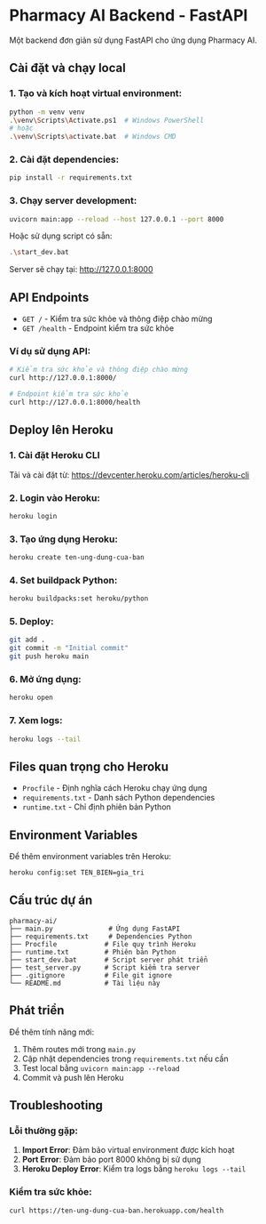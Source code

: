 # Pharmacy AI Backend - FastAPI

Một backend đơn giản sử dụng FastAPI cho ứng dụng Pharmacy AI.

## Cài đặt và chạy local

### 1. Tạo và kích hoạt virtual environment:
```bash
python -m venv venv
.\venv\Scripts\Activate.ps1  # Windows PowerShell
# hoặc
.\venv\Scripts\activate.bat  # Windows CMD
```

### 2. Cài đặt dependencies:
```bash
pip install -r requirements.txt
```

### 3. Chạy server development:
```bash
uvicorn main:app --reload --host 127.0.0.1 --port 8000
```

Hoặc sử dụng script có sẵn:
```bash
.\start_dev.bat
```

Server sẽ chạy tại: http://127.0.0.1:8000

## API Endpoints

- `GET /` - Kiểm tra sức khỏe và thông điệp chào mừng
- `GET /health` - Endpoint kiểm tra sức khỏe

### Ví dụ sử dụng API:

```bash
# Kiểm tra sức khỏe và thông điệp chào mừng
curl http://127.0.0.1:8000/

# Endpoint kiểm tra sức khỏe
curl http://127.0.0.1:8000/health
```

## Deploy lên Heroku

### 1. Cài đặt Heroku CLI
Tải và cài đặt từ: https://devcenter.heroku.com/articles/heroku-cli

### 2. Login vào Heroku:
```bash
heroku login
```

### 3. Tạo ứng dụng Heroku:
```bash
heroku create ten-ung-dung-cua-ban
```

### 4. Set buildpack Python:
```bash
heroku buildpacks:set heroku/python
```

### 5. Deploy:
```bash
git add .
git commit -m "Initial commit"
git push heroku main
```

### 6. Mở ứng dụng:
```bash
heroku open
```

### 7. Xem logs:
```bash
heroku logs --tail
```

## Files quan trọng cho Heroku

- `Procfile` - Định nghĩa cách Heroku chạy ứng dụng
- `requirements.txt` - Danh sách Python dependencies
- `runtime.txt` - Chỉ định phiên bản Python

## Environment Variables

Để thêm environment variables trên Heroku:
```bash
heroku config:set TEN_BIEN=gia_tri
```

## Cấu trúc dự án

```
pharmacy-ai/
├── main.py              # Ứng dụng FastAPI
├── requirements.txt     # Dependencies Python
├── Procfile            # File quy trình Heroku
├── runtime.txt         # Phiên bản Python
├── start_dev.bat       # Script server phát triển
├── test_server.py      # Script kiểm tra server
├── .gitignore          # File git ignore
└── README.md           # Tài liệu này
```

## Phát triển

Để thêm tính năng mới:

1. Thêm routes mới trong `main.py`
2. Cập nhật dependencies trong `requirements.txt` nếu cần
3. Test local bằng `uvicorn main:app --reload`
4. Commit và push lên Heroku

## Troubleshooting

### Lỗi thường gặp:

1. **Import Error**: Đảm bảo virtual environment được kích hoạt
2. **Port Error**: Đảm bảo port 8000 không bị sử dụng
3. **Heroku Deploy Error**: Kiểm tra logs bằng `heroku logs --tail`

### Kiểm tra sức khỏe:
```bash
curl https://ten-ung-dung-cua-ban.herokuapp.com/health
```

